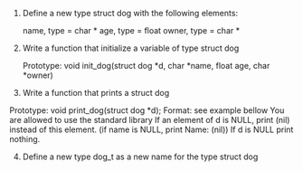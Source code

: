 1. Define a new type struct dog with the following elements:

    name, type = char *
    age, type = float
    owner, type = char *

2. Write a function that initialize a variable of type struct dog

    Prototype: void init_dog(struct dog *d, char *name, float age, char *owner)

3. Write a function that prints a struct dog

Prototype: void print_dog(struct dog *d);
Format: see example bellow
You are allowed to use the standard library
If an element of d is NULL, print (nil) instead of this element. (if name is NULL, print Name: (nil))
If d is NULL print nothing.

4. Define a new type dog_t as a new name for the type struct dog
